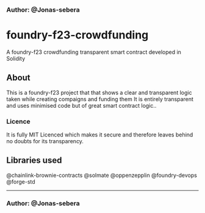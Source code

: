 ### Author: @Jonas-sebera

# foundry-f23-crowdfunding
A foundry-f23 crowdfunding transparent smart contract developed in Solidity

## About
This is a foundry-f23 project that that shows a clear and transparent logic taken while creating compaigns and funding them 
It is entirely transparent and uses minimised code but of great smart contract logic..

### Licence
It is fully MIT Licenced which makes it secure and therefore leaves behind no doubts for its transparency.

## Libraries used
   @chainlink-brownie-contracts
   @solmate
   @oppenzepplin
   @foundry-devops
   @forge-std

<hr>

### Author: @Jonas-sebera